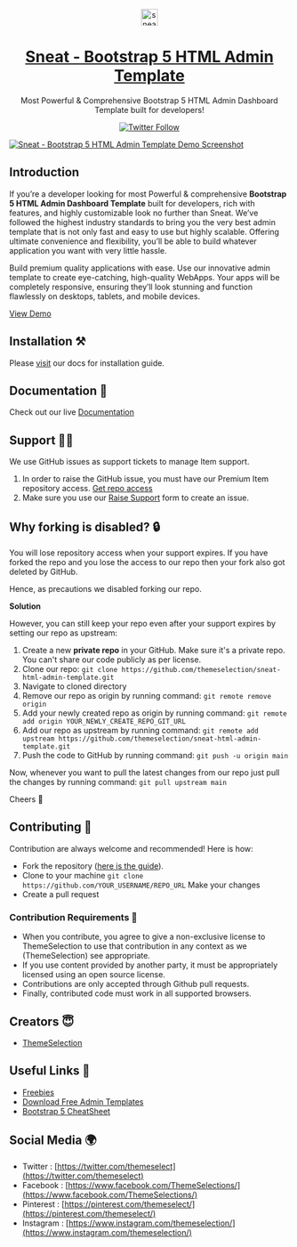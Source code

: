 <p align="center">
   <a href="https://themeselection.com/products/sneat-bootstrap-html-admin-template/" target="_blank">
      <img src="https://user-images.githubusercontent.com/749684/150333149-805037bc-8874-4a1f-876a-61a9683f8ef5.png" alt="sneat-logo" width="30px" height="auto">
   </a>
</p>

<h1 align="center">
   <a href="https://themeselection.com/products/sneat-bootstrap-html-admin-template/" target="_blank" align="center">
      Sneat - Bootstrap 5 HTML Admin Template
   </a>
</h1>

<p align="center">Most Powerful & Comprehensive Bootstrap 5 HTML Admin Dashboard Template built for developers!</p>

<p align="center">   
   <a href="https://twitter.com/Theme_Selection" target="_blank">
      <img alt="Twitter Follow" src="https://img.shields.io/twitter/follow/Theme_Selection">
   </a>
</p>

[![Sneat - Bootstrap 5 HTML Admin Template Demo Screenshot](https://user-images.githubusercontent.com/749684/150332366-9cbb97d3-72de-4844-a291-ca665b6c7b91.png)](https://themeselection.com/products/sneat-bootstrap-html-admin-template/)

## Introduction

If you’re a developer looking for most Powerful & comprehensive **Bootstrap 5 HTML Admin Dashboard Template** built for developers, rich with features, and highly customizable look no further than Sneat. We’ve followed the highest industry standards to bring you the very best admin template that is not only fast and easy to use but highly scalable. Offering ultimate convenience and flexibility, you’ll be able to build whatever application you want with very little hassle.

Build premium quality applications with ease. Use our innovative admin template to create eye-catching, high-quality WebApps. Your apps will be completely responsive, ensuring they’ll look stunning and function flawlessly on desktops, tablets, and mobile devices.

[View Demo](https://themeselection.com/demo/sneat-bootstrap-html-admin-template/landing/)

## Installation ⚒️

Please [visit](https://demos.themeselection.com/sneat-bootstrap-html-admin-template/documentation/installation-build.html) our docs for installation guide.

## Documentation 📜

Check out our live [Documentation](https://themeselection.com/demo/sneat-bootstrap-html-admin-template/documentation/)

## Support 👨‍💻

We use GitHub issues as support tickets to manage Item support.

1. In order to raise the GitHub issue, you must have our Premium Item repository access. [Get repo access](https://themeselection.com/tools/github/github-access)
2. Make sure you use our [Raise Support](https://themeselection.com/tools/github/raise-support) form to create an issue.

## Why forking is disabled? 🔒

You will lose repository access when your support expires. If you have forked the repo and you lose the access to our repo then your fork also got deleted by GitHub.

Hence, as precautions we disabled forking our repo.

**Solution**

However, you can still keep your repo even after your support expires by setting our repo as upstream:

1. Create a new **private repo** in your GitHub. Make sure it's a private repo. You can't share our code publicly as per license.
2. Clone our repo: `git clone https://github.com/themeselection/sneat-html-admin-template.git`
3. Navigate to cloned directory
4. Remove our repo as origin by running command: `git remote remove origin`
5. Add your newly created repo as origin by running command: `git remote add origin YOUR_NEWLY_CREATE_REPO_GIT_URL`
6. Add our repo as upstream by running command: `git remote add upstream https://github.com/themeselection/sneat-html-admin-template.git`
7. Push the code to GitHub by running command: `git push -u origin main`

Now, whenever you want to pull the latest changes from our repo just pull the changes by running command: `git pull upstream main`

Cheers 🥂

## Contributing 🦸

Contribution are always welcome and recommended! Here is how:

- Fork the repository ([here is the guide](https://docs.github.com/en/get-started/quickstart/fork-a-repo)).
- Clone to your machine `git clone https://github.com/YOUR_USERNAME/REPO_URL` Make your changes
- Create a pull request

### Contribution Requirements 🧰

- When you contribute, you agree to give a non-exclusive license to ThemeSelection to use that contribution in any context as we (ThemeSelection) see appropriate.
- If you use content provided by another party, it must be appropriately licensed using an open source license.
- Contributions are only accepted through Github pull requests.
- Finally, contributed code must work in all supported browsers.

## Creators 😇

- [ThemeSelection](https://themeselection.com)

## Useful Links 🎁

- [Freebies](https://themeselection.com/products/category/download-free-admin-templates/)
- [Download Free Admin Templates](https://themeselection.com/products/category/download-free-admin-templates/)
- [Bootstrap 5 CheatSheet](https://bootstrap-cheatsheet.themeselection.com/)

## Social Media 🌍

- Twitter : [https://twitter.com/themeselect](https://twitter.com/themeselect)
- Facebook : [https://www.facebook.com/ThemeSelections/](https://www.facebook.com/ThemeSelections/)
- Pinterest : [https://pinterest.com/themeselect/](https://pinterest.com/themeselect/)
- Instagram : [https://www.instagram.com/themeselection/](https://www.instagram.com/themeselection/)
